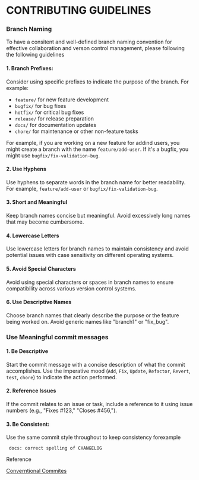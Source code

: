 # CONTRIBUTING GUIDELINES

### Branch Naming

To have a consitent and well-defined branch naming convention for effective collaboration and verson control management, please following the following guidelines

#### 1. Branch Prefixes:

Consider using specific prefixes to indicate the purpose of the branch. For example:

- `feature/` for new feature development
- `bugfix/` for bug fixes
- `hotfix/` for critical bug fixes
- `release/` for release preparation
- `docs/` for documentation updates
- `chore/` for maintenance or other non-feature tasks

For example, if you are working on a new feature for addind users, you might create a branch with the name `feature/add-user`. If it's a bugfix, you might use `bugfix/fix-validation-bug`.

#### 2. Use Hyphens

Use hyphens to separate words in the branch name for better readability. For example, `feature/add-user` or `bugfix/fix-validation-bug`.

#### 3. Short and Meaningful

Keep branch names concise but meaningful. Avoid excessively long names that may become cumbersome.

#### 4. Lowercase Letters

Use lowercase letters for branch names to maintain consistency and avoid potential issues with case sensitivity on different operating systems.

#### 5. Avoid Special Characters

Avoid using special characters or spaces in branch names to ensure compatibility across various version control systems.

#### 6. Use Descriptive Names

Choose branch names that clearly describe the purpose or the feature being worked on. Avoid generic names like "branch1" or "fix_bug".

### Use Meaningful commit messages

#### 1. Be Descriptive

Start the commit message with a concise description of what the commit accomplishes. Use the imperative mood (`Add`, `Fix`, `Update`, `Refactor`, `Revert`, `test`, `chore`) to indicate the action performed.

#### 2. Reference Issues

If the commit relates to an issue or task, include a reference to it using issue numbers (e.g., "Fixes #123," "Closes #456,").

#### 3. Be Consistent:

Use the same commit style throughout to keep consistency
forexample
```shell
 docs: correct spelling of CHANGELOG
```

Reference

[Converntional Commites](https://www.conventionalcommits.org/en/v1.0.0/)
